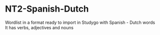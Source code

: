 # NT2-Spanish-Dutch
Wordlist in a format ready to import in Studygo with Spanish - Dutch words
It has verbs, adjectives and nouns
